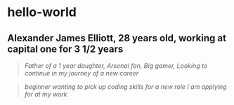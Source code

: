 # hello-world

## Alexander James Elliott, 28 years old, working at capital one for 3 1/2 years ##

>*Father of a 1 year daughter, Arsenal fan, Big gamer, Looking to continue in my journey of a new career*

>*beginner wanting to pick up coding skills for a new role I am applying for at my work*

